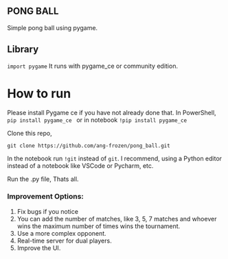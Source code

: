 ## PONG BALL
Simple pong ball using pygame.

## Library
``` import pygame ```
It runs with pygame_ce or community edition.

# How to run
Please install Pygame ce if you have not already done that. 
In PowerShell, 
```pip install pygame_ce ``` 
or in notebook
```!pip install pygame_ce```


Clone this repo, 


```git clone https://github.com/ang-frozen/pong_ball.git```

In the notebook run ```!git``` instead of ```git```. I recommend, using a Python editor instead of a notebook like VSCode or Pycharm, etc.


Run the .py file, Thats all.


### Improvement Options:

1. Fix bugs if you notice
2. You can add the number of matches, like 3, 5, 7 matches and whoever wins the maximum number of times wins the tournament.
3. Use a more complex opponent.
4. Real-time server for dual players.
5. Improve the UI.
